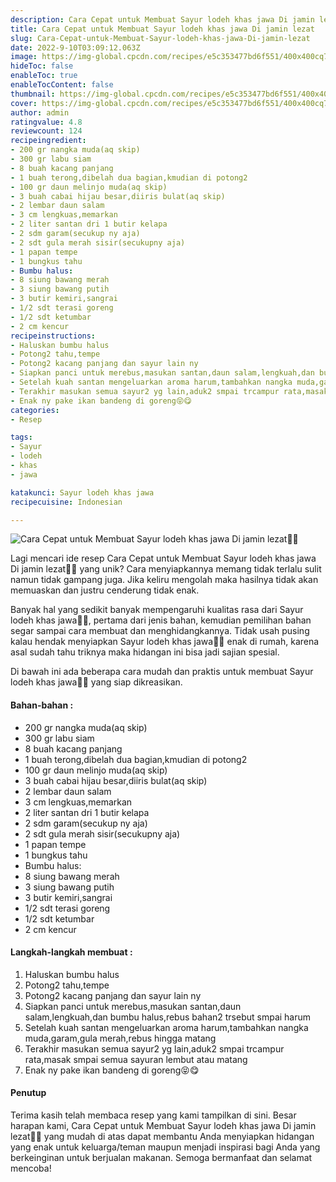 ```yaml
---
description: Cara Cepat untuk Membuat Sayur lodeh khas jawa Di jamin lezat"
title: Cara Cepat untuk Membuat Sayur lodeh khas jawa Di jamin lezat
slug: Cara-Cepat-untuk-Membuat-Sayur-lodeh-khas-jawa-Di-jamin-lezat
date: 2022-9-10T03:09:12.063Z
image: https://img-global.cpcdn.com/recipes/e5c353477bd6f551/400x400cq70/photo.jpg
hideToc: false
enableToc: true
enableTocContent: false
thumbnail: https://img-global.cpcdn.com/recipes/e5c353477bd6f551/400x400cq70/photo.jpg
cover: https://img-global.cpcdn.com/recipes/e5c353477bd6f551/400x400cq70/photo.jpg
author: admin
ratingvalue: 4.8
reviewcount: 124
recipeingredient:
- 200 gr nangka muda(aq skip)
- 300 gr labu siam
- 8 buah kacang panjang
- 1 buah terong,dibelah dua bagian,kmudian di potong2
- 100 gr daun melinjo muda(aq skip)
- 3 buah cabai hijau besar,diiris bulat(aq skip)
- 2 lembar daun salam
- 3 cm lengkuas,memarkan
- 2 liter santan dri 1 butir kelapa
- 2 sdm garam(secukup ny aja)
- 2 sdt gula merah sisir(secukupny aja)
- 1 papan tempe
- 1 bungkus tahu
- Bumbu halus:
- 8 siung bawang merah
- 3 siung bawang putih
- 3 butir kemiri,sangrai
- 1/2 sdt terasi goreng
- 1/2 sdt ketumbar
- 2 cm kencur
recipeinstructions:
- Haluskan bumbu halus
- Potong2 tahu,tempe
- Potong2 kacang panjang dan sayur lain ny
- Siapkan panci untuk merebus,masukan santan,daun salam,lengkuah,dan bumbu halus,rebus bahan2 trsebut smpai harum
- Setelah kuah santan mengeluarkan aroma harum,tambahkan nangka muda,garam,gula merah,rebus hingga matang
- Terakhir masukan semua sayur2 yg lain,aduk2 smpai trcampur rata,masak smpai semua sayuran lembut atau matang
- Enak ny pake ikan bandeng di goreng😝😋
categories:
- Resep

tags:
- Sayur
- lodeh
- khas
- jawa

katakunci: Sayur lodeh khas jawa
recipecuisine: Indonesian

---
```


![Cara Cepat untuk Membuat Sayur lodeh khas jawa Di jamin lezat👩‍🍳](https://img-global.cpcdn.com/recipes/e5c353477bd6f551/400x400cq70/photo.jpg)

Lagi mencari ide resep Cara Cepat untuk Membuat Sayur lodeh khas jawa Di jamin lezat👩‍🍳 yang unik? Cara menyiapkannya memang tidak terlalu sulit namun tidak gampang juga. Jika keliru mengolah maka hasilnya tidak akan memuaskan dan justru cenderung tidak enak.

Banyak hal yang sedikit banyak mempengaruhi kualitas rasa dari Sayur lodeh khas jawa👩‍🍳, pertama dari jenis bahan, kemudian pemilihan bahan segar sampai cara membuat dan menghidangkannya. Tidak usah pusing kalau hendak menyiapkan Sayur lodeh khas jawa👩‍🍳 enak di rumah, karena asal sudah tahu triknya maka hidangan ini bisa jadi sajian spesial.

Di bawah ini ada beberapa cara mudah dan praktis untuk membuat Sayur lodeh khas jawa👩‍🍳 yang siap dikreasikan.

<!--inarticleads1-->

#### Bahan-bahan :

- 200 gr nangka muda(aq skip)
- 300 gr labu siam
- 8 buah kacang panjang
- 1 buah terong,dibelah dua bagian,kmudian di potong2
- 100 gr daun melinjo muda(aq skip)
- 3 buah cabai hijau besar,diiris bulat(aq skip)
- 2 lembar daun salam
- 3 cm lengkuas,memarkan
- 2 liter santan dri 1 butir kelapa
- 2 sdm garam(secukup ny aja)
- 2 sdt gula merah sisir(secukupny aja)
- 1 papan tempe
- 1 bungkus tahu
- Bumbu halus:
- 8 siung bawang merah
- 3 siung bawang putih
- 3 butir kemiri,sangrai
- 1/2 sdt terasi goreng
- 1/2 sdt ketumbar
- 2 cm kencur

<!--inarticleads2-->

#### Langkah-langkah membuat :

1. Haluskan bumbu halus
1. Potong2 tahu,tempe
1. Potong2 kacang panjang dan sayur lain ny
1. Siapkan panci untuk merebus,masukan santan,daun salam,lengkuah,dan bumbu halus,rebus bahan2 trsebut smpai harum
1. Setelah kuah santan mengeluarkan aroma harum,tambahkan nangka muda,garam,gula merah,rebus hingga matang
1. Terakhir masukan semua sayur2 yg lain,aduk2 smpai trcampur rata,masak smpai semua sayuran lembut atau matang
1. Enak ny pake ikan bandeng di goreng😝😋

#### Penutup

Terima kasih telah membaca resep yang kami tampilkan di sini. Besar harapan kami, Cara Cepat untuk Membuat Sayur lodeh khas jawa Di jamin lezat👩‍🍳 yang mudah di atas dapat membantu Anda menyiapkan hidangan yang enak untuk keluarga/teman maupun menjadi inspirasi bagi Anda yang berkeinginan untuk berjualan makanan. Semoga bermanfaat dan selamat mencoba!